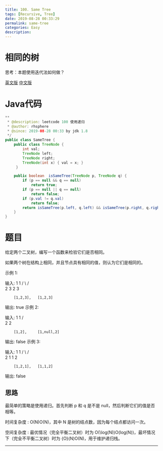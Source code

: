 ```yaml
---
title: 100. Same Tree
tags: [Recursive, Tree]
date: 2019-08-28 00:33:29
permalink: same-tree
categories: Easy
description:
---
```

<p class="description"></p>


<!-- more -->

# 相同的树 

思考：本题使用迭代法如何做？

[英文版](https://leetcode.com/problems/same-tree/)
[中文版](https://leetcode-cn.com/problems/same-tree/)


# Java代码

```java
**
 * @description: leetcode 100 使用递归
 * @author: rhsphere
 * @since: 2019-08-28 00:33 by jdk 1.8
 */
public class SameTree {
    public class TreeNode {
        int val;
        TreeNode left;
        TreeNode right;
        TreeNode(int x) { val = x; }
     }

    public boolean  isSameTree(TreeNode p, TreeNode q) {
        if (p == null && q == null)
            return true;
        if (p == null || q == null)
            return false;
        if (p.val != q.val)
            return false;
        return isSameTree(p.left, q.left) && isSameTree(p.right, q.right);
    }
}
```




# 题目
给定两个二叉树，编写一个函数来检验它们是否相同。

如果两个树在结构上相同，并且节点具有相同的值，则认为它们是相同的。

示例 1:

输入:       1         1
          / \       / \
         2   3     2   3

        [1,2,3],   [1,2,3]

输出: true
示例 2:

输入:      1          1
          /           \
         2             2

        [1,2],     [1,null,2]

输出: false
示例 3:

输入:       1         1
          / \       / \
         2   1     1   2

        [1,2,1],   [1,1,2]

输出: false


## 思路

最简单的策略是使用递归。首先判断 p 和 q 是不是 null，然后判断它们的值是否相等。

时间复杂度 : O(N)O(N)，其中 N 是树的结点数，因为每个结点都访问一次。

空间复杂度 : 最优情况（完全平衡二叉树）时为 O(\log(N))O(log(N))，最坏情况下（完全不平衡二叉树）时为 {O}(N)O(N)，用于维护递归栈。



<hr />
